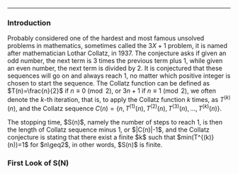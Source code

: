 ***
### Introduction
Probably considered one of the hardest and most famous unsolved problems in mathematics, sometimes called the $3X+1$ problem, it is named after mathematician Lothar Collatz, in 1937. The conjecture asks if given an odd number, the next term is 3 times the previous term plus 1, while given an even number, the next term is divided by 2. It is conjectured that these sequences will go on and always reach 1, no matter which positive integer is chosen to start the sequence.
The Collatz function can be defined as $T(n)=\frac{n}{2}$ if $n \equiv 0 \pmod{2}$, or $3n+1$ if $n\equiv 1 \pmod{2}$, we often denote the $k$-th iteration, that is, to apply the Collatz function $k$ times, as $T^{(k)}(n)$, and the Collatz sequence $C(n)=\lbrace n, T^{(1)}(n), T^{(2)}(n), T^{(3)}(n), ... , T^{(k)}(n) \rbrace.$
<p/>
The stopping time, $S(n)$, namely the number of steps to reach 1, is then the length of Collatz sequence minus 1, or $|C(n)|-1$, and the Collatz conjecture is stating that there exist a finite $k$ such that $min(T^{(k)}(n))=1$ for $n\geq2$, in other words, $S(n)$ is finite.

### First Look of S(N)


<p/><html lang="en"><head><meta http-equiv="content-type" content="text/html; charset=utf-8"><script type="text/javascript" charset="utf-8" src="https://cdn.mathjax.org/mathjax/latest/MathJax.js?config=TeX-AMS-MML_HTMLorMML,https://vincenttam.github.io/javascripts/MathJaxLocal.js"></script></head>
